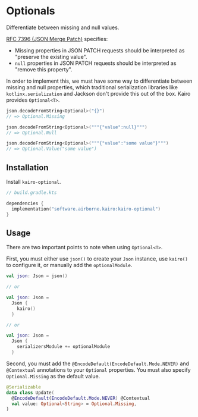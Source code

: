 # Optionals

Differentiate between missing and null values.

[RFC 7396 (JSON Merge Patch)](https://datatracker.ietf.org/doc/html/rfc7396)
specifies:

- Missing properties in JSON PATCH requests
  should be interpreted as "preserve the existing value".
- `null` properties in JSON PATCH requests
  should be interpreted as "remove this property".

In order to implement this, we must have some way to differentiate between missing and null properties,
which traditional serialization libraries like `kotlinx.serialization` and Jackson don't provide this out of the box.
Kairo provides `Optional<T>`.

```kotlin
json.decodeFromString<Optional>("{}")
// => Optional.Missing

json.decodeFromString<Optional>("""{"value":null}""")
// => Optional.Null

json.decodeFromString<Optional>("""{"value":"some value"}""")
// => Optional.Value("some value")
```

## Installation

Install `kairo-optional`.

```kotlin
// build.gradle.kts

dependencies {
  implementation("software.airborne.kairo:kairo-optional")
}
```

## Usage

There are two important points to note when using `Optional<T>`.

First, you must either use `json()` to create your `Json` instance,
use `kairo()` to configure it,
or manually add the `optionalModule`.

```kotlin
val json: Json = json()

// or

val json: Json =
  Json {
    kairo()
  }

// or

val json: Json =
  Json {
    serializersModule += optionalModule
  }
```

Second, you must add the `@EncodeDefault(EncodeDefault.Mode.NEVER)` and `@Contextual` annotations
to your `Optional` properties.
You must also specify `Optional.Missing` as the default value.

```kotlin
@Serializable
data class Update(
  @EncodeDefault(EncodeDefault.Mode.NEVER) @Contextual
  val value: Optional<String> = Optional.Missing,
)
```
